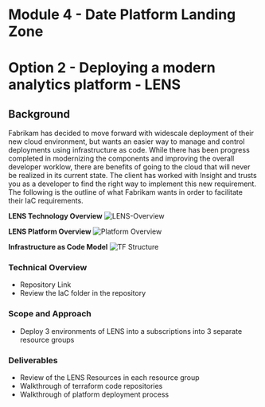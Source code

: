 # Module 4 - Date Platform Landing Zone

# Option 2 - Deploying a modern analytics platform - LENS
## Background
Fabrikam has decided to move forward with widescale deployment of their new cloud environment, but wants an easier way to manage and control deployments using infrastructure as code. While there has been progress completed in modernizing the components and improving the overall developer worklow, there are benefits of going to the cloud that will never be realized in its current state. The client has worked with Insight and trusts you as a developer to find the right way to implement this new requirement. The following is the outline of what Fabrikam wants in order to facilitate their IaC requirements.

**LENS Technology Overview**
![LENS-Overview](https://github.com/InsightDI-workshops/CodeToCloud-Student/blob/main/Challenges/Module4-Develop-IaC/LENS-Overview.png)

**LENS Platform  Overview**
![Platform Overview](https://github.com/InsightDI-workshops/CodeToCloud-Student/blob/main/Challenges/Module4-Develop-IaC/Platform%20Overview.png)

**Infrastructure as Code Model**
![TF Structure](https://github.com/InsightDI-workshops/CodeToCloud-Student/blob/main/Challenges/Module4-Develop-IaC/TF-Azure.png)

### Technical Overview
- Repository Link
- Review the IaC folder in the repository 
### Scope and Approach
- Deploy 3 environments of LENS into a subscriptions into 3 separate resource groups

### Deliverables
- Review of the LENS Resources in each resource group
- Walkthrough of terraform code repositories
- Walkthrough of platform deployment process
